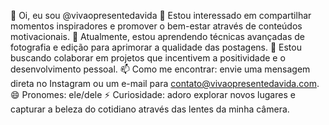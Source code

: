 👋 Oi, eu sou @vivaopresentedavida
👀 Estou interessado em compartilhar momentos inspiradores e promover o bem-estar através de conteúdos motivacionais.
🌱 Atualmente, estou aprendendo técnicas avançadas de fotografia e edição para aprimorar a qualidade das postagens.
💞️ Estou buscando colaborar em projetos que incentivem a positividade e o desenvolvimento pessoal.
📫 Como me encontrar: envie uma mensagem direta no Instagram ou um e-mail para contato@vivaopresentedavida.com.
😄 Pronomes: ele/dele
⚡ Curiosidade: adoro explorar novos lugares e capturar a beleza do cotidiano através das lentes da minha câmera.
<!---
vivaopresentedavida/vivaopresentedavida is a ✨ special ✨ repository because its `README.md` (this file) appears on your GitHub profile.
You can click the Preview link to take a look at your changes.
--->
